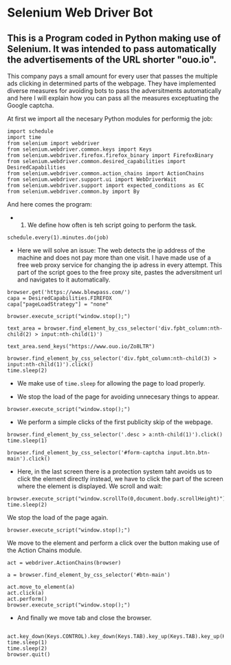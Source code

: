 # Selenium Web Driver Bot
## This is a Program coded in Python making use of Selenium. It was intended to pass automatically the advertisements of the URL shorter "ouo.io". 

This company pays a small amount for every user that passes the multiple ads clicking in determined parts of the webpage. They have implemented diverse measures for avoiding bots to pass the adversitments automatically and here I will explain how you can pass all the measures exceptuating the Google captcha. 

At first we import all the necesary Python modules for performig the job:

```
import schedule
import time
from selenium import webdriver
from selenium.webdriver.common.keys import Keys
from selenium.webdriver.firefox.firefox_binary import FirefoxBinary
from selenium.webdriver.common.desired_capabilities import DesiredCapabilities
from selenium.webdriver.common.action_chains import ActionChains
from selenium.webdriver.support.ui import WebDriverWait
from selenium.webdriver.support import expected_conditions as EC
from selenium.webdriver.common.by import By
```
And here comes the program:
- 1. We define how often is teh script going to perform the task.
```
schedule.every(1).minutes.do(job) 
```
- Here we will solve an issue: The web detects the ip address of the machine and does not pay more than one visit.
I have made use of a free web proxy service for changing the ip adress in every attempt. This part of the script goes to the free proxy site, pastes the adversitment url and navigates to it automatically.
```
browser.get('https://www.blewpass.com/')
capa = DesiredCapabilities.FIREFOX
capa["pageLoadStrategy"] = "none"

browser.execute_script("window.stop();")

text_area = browser.find_element_by_css_selector('div.fpbt_column:nth-child(2) > input:nth-child(1)')

text_area.send_keys("https://www.ouo.io/Zo8LTR")

browser.find_element_by_css_selector('div.fpbt_column:nth-child(3) > input:nth-child(1)').click()
time.sleep(2)
```
- We make use of ```time.sleep``` for allowing the page to load properly. 

- We stop the load of the page for avoiding unnecesary things to appear.
```
browser.execute_script("window.stop();")
```
- We perform a simple clicks of the first publicity skip of the webpage.
```
browser.find_element_by_css_selector('.desc > a:nth-child(1)').click()
time.sleep(1)

browser.find_element_by_css_selector('#form-captcha input.btn.btn-main').click()
```
- Here, in the last screen there is a protection  system taht avoids us to click the element directly instead, we have to click the part of the screen where the element is displayed.
 We scroll and wait: 
```
browser.execute_script("window.scrollTo(0,document.body.scrollHeight)")
time.sleep(2)
```
We stop the load of the page again.
```
browser.execute_script("window.stop();")
```
We move to the element and perform a click over the button making use of the Action Chains module.
```
act = webdriver.ActionChains(browser)

a = browser.find_element_by_css_selector('#btn-main')

act.move_to_element(a)
act.click(a)
act.perform()
browser.execute_script("window.stop();")
```
- And finally we move tab and close the browser.
```

act.key_down(Keys.CONTROL).key_down(Keys.TAB).key_up(Keys.TAB).key_up(Keys.CONTROL).perform()
time.sleep(1)
time.sleep(2)
browser.quit()
```
